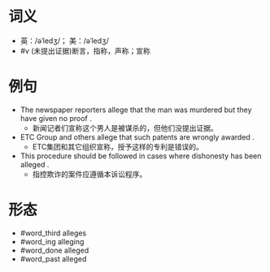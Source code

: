 # 词义
- 英：/əˈledʒ/； 美：/əˈledʒ/
- #v (未提出证据)断言，指称，声称；宣称
# 例句
- The newspaper reporters allege that the man was murdered but they have given no proof .
	- 新闻记者们宣称这个男人是被谋杀的，但他们没提出证据。
- ETC Group and others allege that such patents are wrongly awarded .
	- ETC集团和其它组织宣称，授予这样的专利是错误的。
- This procedure should be followed in cases where dishonesty has been alleged .
	- 指控欺诈的案件应遵循本诉讼程序。
# 形态
- #word_third alleges
- #word_ing alleging
- #word_done alleged
- #word_past alleged

